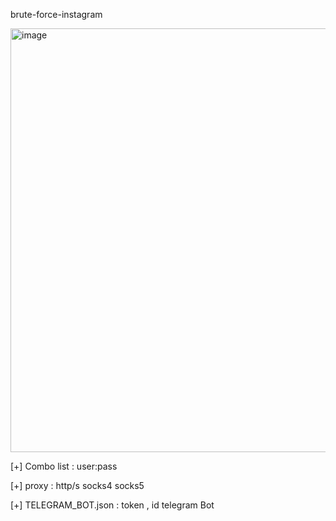  brute-force-instagram

<img width="1116" height="678" alt="image" src="https://github.com/user-attachments/assets/0906de03-44a4-49ef-ae2d-175649971760" />


[+] Combo list :
    user:pass
    
[+] proxy :
    http/s socks4 socks5
    
[+] TELEGRAM_BOT.json :
    token , id telegram Bot
